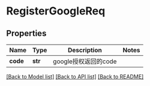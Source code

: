 # RegisterGoogleReq

## Properties
Name | Type | Description | Notes
------------ | ------------- | ------------- | -------------
**code** | **str** |  google授权返回的code | 

[[Back to Model list]](../README.md#documentation-for-models) [[Back to API list]](../README.md#documentation-for-api-endpoints) [[Back to README]](../README.md)

